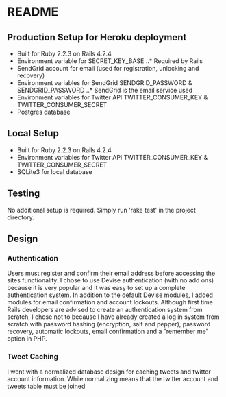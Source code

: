 # README

## Production Setup for Heroku deployment
* Built for Ruby 2.2.3 on Rails 4.2.4
* Environment variable for SECRET_KEY_BASE
..* Required by Rails
* SendGrid account for email (used for registration, unlocking and recovery)
* Environment variables for SendGrid SENDGRID_PASSWORD & SENDGRID_PASSWORD
..* SendGrid is the email service used
* Environment variables for Twitter API TWITTER_CONSUMER_KEY & TWITTER_CONSUMER_SECRET
* Postgres database

## Local Setup
* Built for Ruby 2.2.3 on Rails 4.2.4
* Environment variables for Twitter API TWITTER_CONSUMER_KEY & TWITTER_CONSUMER_SECRET
* SQLite3 for local database

## Testing
No additional setup is required. Simply run 'rake test' in the project directory.

## Design

### Authentication
Users must register and confirm their email address before accessing the sites functionality.  I chose to use Devise authentication (with no add ons) because it is very popular and it was easy to set up a complete authentication system.  In addition to the default Devise modules, I added modules for email confirmation and account lockouts.  Although first time Rails developers are advised to create an authentication system from scratch, I chose not to because I have already created a log in system from scratch with password hashing (encryption, salf and pepper), password recovery, automatic lockouts, email confirmation and a "remember me" option in PHP.

### Tweet Caching
I went with a normalized database design for caching tweets and twitter account information.  While normalizing means that the twitter account and tweets table must be joined
